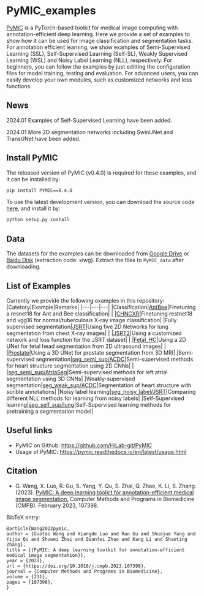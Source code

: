 # PyMIC_examples
[PyMIC][PyMIC_link] is a PyTorch-based toolkit for medical image computing with annotation-efficient deep learning. Here we provide a set of examples to show how it can be used for image classification and segmentation tasks. For annotation efficient learning, we show examples of Semi-Supervised Learning (SSL), Self-Supervised Learning (Self-SL), Weakly Supervised Learning (WSL) and Noisy Label Learning (NLL), respectively.  For beginners, you can follow the examples by just editting the configuration files for model training, testing and evaluation. For advanced users, you can easily develop your own modules, such as customized networks and loss functions.  

## News
2024.01 Examples of Self-Supervised Learning have been added.

2024.01 More 2D segmentation networks including SwinUNet and TransUNet have been added.

## Install PyMIC
The released version of PyMIC (v0.4.0) is required for these examples, and it can be installed by:

```bash
pip install PYMIC==0.4.0
```

To use the latest development version, you can download the source code [here][PyMIC_link], and install it by:

```bash
python setup.py install
``` 

## Data
The datasets for the examples can be downloaded from [Google Drive][google_link] or [Baidu Disk][baidu_link] (extraction code: xlwg). Extract the files to `PyMIC_data` after downloading. 


## List of Examples

Currently we provide the following examples in this repository:
|Catetory|Example|Remarks|
|---|---|---|
|Classification|[AntBee][AntBee_link]|Finetuning a resnet18 for Ant and Bee classification|
|  |[CHNCXR][CHNCXR_link]|Finetuning restnet18 and vgg16 for normal/tuberculosis X-ray image classification|
|Fully supervised segmentation|[JSRT][JSRT_link]|Using five 2D Networks for lung segmentation from chest X-ray images|
| |[JSRT2][JSRT2_link]|Using a customized network and loss function for the JSRT dataset|
| |[Fetal_HC][fetal_hc_link]|Using a 2D UNet for fetal head segmentation from 2D ultrasound images|
| |[Prostate][prostate_link]|Using a 3D UNet for prostate segmentation from 3D MRI|
|Semi-supervised segmentation|[seg_semi_sup/ACDC][ssl_acdc_link]|Semi-supervised methods for heart structure segmentation using 2D CNNs|
| |[seg_semi_sup/AtriaSeg][ssl_atrial_link]|Semi-supervised methods for left atrial segmentation using 3D CNNs|
|Weakly-supervised segmentation|[seg_weak_sup/ACDC][wsl_acdc_link]|Segmentation of heart structure with scrible annotations|
|Noisy label learning|[seg_noisy_label/JSRT][nll_jsrt_link]|Comparing different NLL methods for learning from noisy labels|
|Self-Supervised learning|[seg_self_sup/lung][self_lung_link]|Self-Supervised learning methods for pretraining a segmentation model|

[PyMIC_link]: https://github.com/HiLab-git/PyMIC
[google_link]:https://drive.google.com/file/d/1eZakSEBr_zfIHFTAc96OFJix8cUBf-KR/view?usp=sharing
[baidu_link]:https://pan.baidu.com/s/1tN0inIrVYtSxTVRfErD9Bw 
[AntBee_link]:classification/AntBee
[CHNCXR_link]:classification/CHNCXR
[JSRT_link]:seg_full_sup/JSRT
[JSRT2_link]:seg_full_sup/JSRT2
[fetal_hc_link]:seg_full_sup/fetal_hc
[prostate_link]:seg_full_sup/prostate
[ssl_acdc_link]:seg_semi_sup/ACDC
[ssl_atrial_link]:seg_semi_sup/AtriaSeg/
[wsl_acdc_link]:seg_weak_sup/ACDC 
[nll_jsrt_link]:seg_noisy_label/JSRT
[self_lung_link]:seg_self_sup/lung

## Useful links
* PyMIC on Github: https://github.com/HiLab-git/PyMIC
* Usage of PyMIC: https://pymic.readthedocs.io/en/latest/usage.html 

## Citation
* G. Wang, X. Luo, R. Gu, S. Yang, Y. Qu, S. Zhai, Q. Zhao, K. Li, S. Zhang. (2023). 
[PyMIC: A deep learning toolkit for annotation-efficient medical image segmentation.][arxiv2022] Computer Methods and Programs in Biomedicine (CMPB). February 2023, 107398.

[arxiv2022]:http://arxiv.org/abs/2208.09350

BibTeX entry:

    @article{Wang2022pymic,
    author = {Guotai Wang and Xiangde Luo and Ran Gu and Shuojue Yang and Yijie Qu and Shuwei Zhai and Qianfei Zhao and Kang Li and Shaoting Zhang},
    title = {{PyMIC: A deep learning toolkit for annotation-efficient medical image segmentation}},
    year = {2023},
    url = {https://doi.org/10.1016/j.cmpb.2023.107398},
    journal = {Computer Methods and Programs in Biomedicine},
    volume = {231},
    pages = {107398},
    }